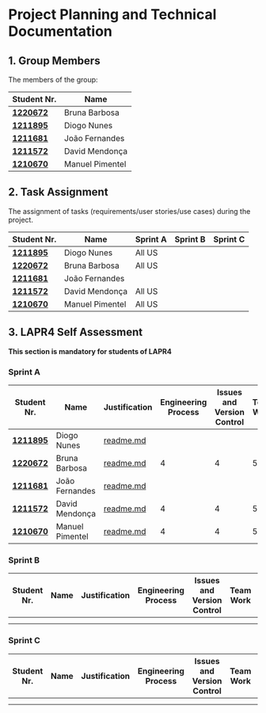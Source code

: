 # Project Planning and Technical Documentation

## 1. Group Members

The members of the group:

| Student Nr.	                      | Name			                     |
|-----------------------------------|-----------------------------|
| **[1220672](1220672/readme.md)**  | Bruna Barbosa               |
| **[1211895](1211895/readme.md)**  | Diogo Nunes          				   |
| **[1211681](1211681/readme.md)**  | João Fernandes  						      |
| **[1211572](1211572/readme.md)**  | David Mendonça       						 |
| **[ 1210670](1210670/readme.md)** | Manuel Pimentel             | 						                    |
                            						                      
                           						                


## 2. Task Assignment

The assignment of tasks (requirements/user stories/use cases) during the project.

| Student Nr.	                      | Name            | Sprint A | Sprint B | Sprint C |
|-----------------------------------|-----------------|----------|----------|----------|
| **[1211895](1211895/readme.md)**  | Diogo Nunes     | All US   |          |          |
| **[1220672](1220672/readme.md)**  | Bruna Barbosa   | All US   |          |          |
| **[1211681](1211681/readme.md)**  | João Fernandes  |          |          |          |
| **[1211572](1211672/readme.md)**  | David Mendonça  | All US   |          |          |
| **[ 1210670](1210670/readme.md)** | Manuel Pimentel | All US   |          |          |



## 3. LAPR4 Self Assessment

**This section is mandatory for students of LAPR4**
### Sprint A

| Student Nr.	                      | Name            | Justification                              | Engineering Process | Issues and Version Control | Team Work | Deployment | Integration | Req. Satisfaction | 
|-----------------------------------|-----------------|--------------------------------------------|---------------------|----------------------------|-----------|------------|-------------|-------------------|
| **[1211895](1211895/readme.md)**  | Diogo Nunes     | [readme.md](1211895%2Fsprinta%2Freadme.md) |                     |                            |           |            |             |                   |
| **[1220672](1220672/readme.md)**  | Bruna Barbosa   | [readme.md](1220672%2Fsprinta%2Freadme.md) | 4                   | 4                          | 5         | 5          | 5           | 4                 |
| **[1211681](1211681/readme.md)**  | João Fernandes  | [readme.md](1211681%2Fsprinta%2Freadme.md) |                     |                            |           |            |             |                   |
| **[1211572](1211672/readme.md)**  | David Mendonça  | [readme.md](1211572%2Fsprinta%2Freadme.md) | 4                   | 4                          | 5         | 5          | 5           | 4                 |
| **[ 1210670](1210670/readme.md)** | Manuel Pimentel | [readme.md](1210670%2Fsprinta%2Freadme.md) | 4                   | 4                          | 5         | 5          | 5           | 4                 |


### Sprint B

| Student Nr.	 | Name | Justification | Engineering Process | Issues and Version Control | Team Work | Deployment | Integration | Req. Satisfaction | 
|--------------|------|---------------|---------------------|----------------------------|-----------|------------|-------------|-------------------|
|              |      |               |                     |                            |           |            |             |                   |
| 	            |      |               |                     |                            |           |            |             |

### Sprint C

| Student Nr.	 | Name | Justification | Engineering Process | Issues and Version Control | Team Work | Deployment | Integration | Req. Satisfaction | 
|--------------|------|---------------|---------------------|----------------------------|-----------|------------|-------------|-------------------|
|              |      |               |                     |                            |           |            |             |                   |
| 	            |      |               |                     |                            |           |            |             |